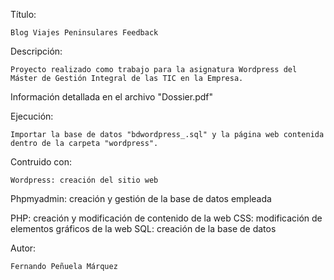 Título: 

	Blog Viajes Peninsulares Feedback


Descripción:

	Proyecto realizado como trabajo para la asignatura Wordpress del Máster de Gestión Integral de las TIC en la Empresa. 
  Información detallada en el archivo "Dossier.pdf"
	

Ejecución:

	Importar la base de datos "bdwordpress_.sql" y la página web contenida dentro de la carpeta "wordpress".

Contruido con:
	
	Wordpress: creación del sitio web
  Phpmyadmin: creación y gestión de la base de datos empleada
  
  PHP: creación y modificación de contenido de la web
  CSS: modificación de elementos gráficos de la web
  SQL: creación de la base de datos


Autor: 

	Fernando Peñuela Márquez
